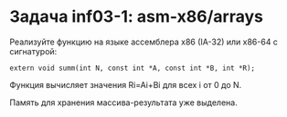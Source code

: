 # Задача inf03-1: asm-x86/arrays
Реализуйте функцию на языке ассемблера x86 (IA-32) или x86-64 с сигнатурой:

~~~
extern void summ(int N, const int *A, const int *B, int *R);
~~~
      
Функция вычисляет значения Ri=Ai+Bi для всех i от 0 до N.

Память для хранения массива-результата уже выделена.

